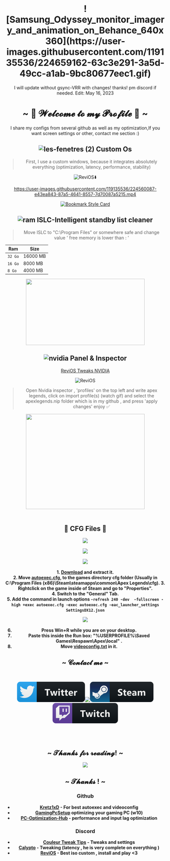  <center>

<h1 align="center">
![Samsung_Odyssey_monitor_imagery_and_animation_on_Behance_640x360](https://user-images.githubusercontent.com/119135536/224659162-63c3e291-3a5d-49cc-a1ab-9bc80677eec1.gif)
 </h1>
I will update without gsync-VRR with changes! thanks! pm discord if needed. Edit: May 16, 2023    
   


<body>
  <center>
<h1 align="center">~ 💖 𝓦𝓮𝓵𝓬𝓸𝓶𝓮 𝓽𝓸 𝓶𝔂 𝓟𝓻𝓸𝓯𝓲𝓵𝓮 💖 ~</h1>
<div align="center">I share my configs from several github as well as my optimization,If you want screen settings or other, contact me section :)
 




## ![les-fenetres (2)](https://user-images.githubusercontent.com/119135536/224665433-e0706b00-7eb3-434f-a2ed-64aa25680cfe.png)  Custom Os


> First, I use a custom windows, because it integrates absolutely everything (optimization, latency, performance, stability)

   ![ReviOS](https://img.shields.io/badge/Settings-Revision%20Tools-blue?style=flat-square):arrow_down:
 

https://user-images.githubusercontent.com/119135536/224560087-e43ea843-87a5-4641-8557-7d70087a5215.mp4
 
 
 
 
 
 

         

   
[![Bookmark Style Card](https://svg.bookmark.style/api?url=https://www.revi.cc/&mode=light&style=horizontal)](https://www.revi.cc/)

## ![ram](https://user-images.githubusercontent.com/119135536/224673270-ce31eab4-a47b-4e73-9e38-76b98ac256ae.png) ISLC-Intelligent standby list cleaner
   
>Move ISLC to "C:\Program Files" or somewhere safe and change value ' free memory is lower than : '
 
| Ram | Size |
| --- | --- |
| `32 Go` | 16000 MB |
| `16 Go` | 8000 MB |
| `8 Go` | 4000 MB |
   <img src="https://user-images.githubusercontent.com/119135536/224653098-c409ae0a-5d10-4bc4-b695-eec20ae80b3c.png" align="center" width="373.5px" height="208.5px">
 
## ![nvidia](https://user-images.githubusercontent.com/119135536/224661940-6ffef15c-c671-4e0f-bdda-9c7e14606c93.png) Panel & Inspector
  
 [ReviOS Tweaks NVIDIA](https://revi.cc/docs/post-install#nvidia-control-panel-tweaks)

 ![ReviOS](https://img.shields.io/badge/Nvidia-Inspector-success??style=social-square)
 > Open Nvidia inspector , 'profiles' on the top left and write  apex legends, click on import profile(s) (watch gif) and select the apexlegends.nip folder which is in my github , and press 'apply changes' enjoy :white_check_mark:
<img src="https://user-images.githubusercontent.com/119135536/224672194-c6906b35-53c4-4e39-8623-e8fac54f6e52.png" width="373.5px" height="300px">
 
 </br> 
</div>
<br>
<div>
 
  <h2 align="center">           📝  CFG Files  📝</h2>

<p align="center">
    <img src="https://img.shields.io/badge/-Important-blue??style=for-the-badge-square">
</p><p align="center"><p align="center"><img src="https://img.shields.io/badge/-don't%20forget%20to%20set%20'read%20only'%20on%20videoconfig%20and%20the%20autoexec!!!!-red??style=for-the-badge-square">
</p>


<p align="center">
    <img src="https://img.shields.io/badge/-Right%20click%20on%20'properties'%20and%20read%20only%20at%20the%20bottom%20left!-important??style=for-the-badge-square">
</p>


<b>1. [Download](https://github.com/LobArthe/Apex-my-settings-240FPS-GSYNC-2K/files/11246157/Apex-my-settings-240FPS-GSYNC-2K-main.zip) and extract it.                                
 2. Move [autoexec.cfg](https://github.com/LobArthe/Apex-my-config-240FPS-GSYNC/blob/main/autoexec.cfg),  to the games directory cfg folder (Usually in C:\Program Files (x86)\Steam\steamapps\common\Apex Legends\cfg).                                                                                                                       3. Rightclick on the game inside of Steam and go to "Properties".                                       
 4. Switch to the "General" Tab.                                                      
 5. Add the command in launch options ```-refresh 240 -dev  -fullscreen -high +exec autoexec.cfg -exec autoexec.cfg -eac_launcher_settings SettingsDX12.json```
  
<p align="center">
    <img src="https://img.shields.io/badge/Video-Config-blue??style=for-the-badge-square">
</p>
 
6. Press Win+R while you are on your desktop.
 7. Paste this inside the Run box: "%USERPROFILE%\Saved Games\Respawn\Apex\local" .
 8. Move [videoconfig.txt](https://github.com/LobArthe/Apex-my-config-240FPS-GSYNC/blob/main/videoconfig.txt) in it.
 
 
 
   <h2 align="center">            ~ 𝓒𝓸𝓷𝓽𝓪𝓬𝓽 𝓶𝓮 ~ </h2>
  <div align="center">
  </div>
</br>

<p align="center">
<!-- For more icons please follow  https://github.com/MikeCodesDotNET/ColoredBadges -->
 <a href="https://twitter.com/remy_ftz" target="_blank"><img src="https://raw.githubusercontent.com/MikeCodesDotNET/ColoredBadges/master/svg/social/twitter.svg"><a href="https://discord.gg/Arthe#7178" target="_blank"><img src="https://img.shields.io/badge/-Arthe%237178-informational?&style=for-the-badge&logo=discord&logoColor=white" /></a><a href="https://steamcommunity.com/profiles/76561198195683734/"><img src="https://raw.githubusercontent.com/MikeCodesDotNET/ColoredBadges/master/svg/social/steam.svg"/></a><a href="https://www.twitch.tv/arthe__"><img src="https://raw.githubusercontent.com/MikeCodesDotNET/ColoredBadges/master/svg/streaming/twitch.svg"/></a>
</br>
    

    
   </br> 
</div>
<br>
<div>
<h2 align="center"> ~ 𝓣𝓱𝓪𝓷𝓴𝓼 𝓯𝓸𝓻 𝓻𝓮𝓪𝓭𝓲𝓷𝓰! ~ </h2>
<div align="center">
<img src="https://media.tenor.com/899h7460Lz8AAAAC/getting-ready-raymond-reddington.gif">


 
 <h2 align="center"> ~ 𝓣𝓱𝓪𝓷𝓴𝓼 ! ~ </h2>
 </div>
 
 ### Github
 - [Kretz1xD](https://github.com/kretz1xD/Apex-Legends-Tweaks) - For best autoexec and videoconfig 
 - [GamingPcSetup](https://github.com/djdallmann/GamingPCSetup/)  optimizing your gaming PC (w10)
 - [PC-Optimization-Hub](https://github.com/BoringBoredom/PC-Optimization-Hub) - performance and input lag optimization
 
  ### Discord
 - [Couleur Tweak Tips](https://github.com/couleur-tweak-tips) - Tweaks and settings
 - [Calypto](https://discord.com/invite/QvPubRq) - Tweaking (latency , he is very complete on everything )
 - [ReviOS](https://discord.gg/962y4pU) - Best iso custom , install and play <3
